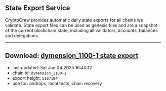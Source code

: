 ## State Export Service
CryptoCrew provides automatic daily state exports for all chains we validate. State export files can be used as genesis files and are a snapshot of the current blockchain state, including all validators, accounts, balances and delegations.

---
**Download: [dymension_1100-1 state export](https://dl-eu2.ccvalidators.com/SERVICE/dymension/dymension_1100-1_export_5107104.json)**
---

- last updated: Sat Jan 04 2025 16:40:12
- chain id: `dymension_1100-1`
- export height: `5107104`
- use for: airdrops, local tests, chain recovery
